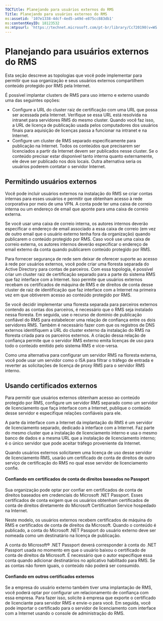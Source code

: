 ```yaml
---
TOCTitle: Planejando para usuários externos do RMS
Title: Planejando para usuários externos do RMS
ms:assetid: '107e1338-4dcf-4ed5-a49d-e875cc883db1'
ms:contentKeyID: 18123532
ms:mtpsurl: 'https://technet.microsoft.com/pt-br/library/Cc720190(v=WS.10)'
---
```


Planejando para usuários externos do RMS
========================================

Esta seção descreve as topologias que você pode implementar para permitir que sua organização e seus usuários externos compartilhem conteúdo protegido por RMS pela Internet.

É possível implantar clusters de RMS para uso interno e externo usando uma das seguintes opções:

-   Configure a URL do cluster raiz de certificação com uma URL que possa ser acessada pela Internet. Verifique se essa URL está resolvida na intranet para servidores RMS do mesmo cluster. Quando você faz isso, a URL de licença de publicação usada pelos computadores dos usuários finais para aquisição de licenças passa a funcionar na intranet e na Internet.
-   Configure um cluster de RMS separado especificamente para publicação na Internet. Todos os conteúdos que precisarem ser licenciados a partir da Internet devem ser publicados nesse cluster. Se o conteúdo precisar estar disponível tanto interna quanto externamente, ele deve ser publicado nos dois locais. Outra alternativa seria os usuários poderem contatar o servidor Internet.

Permitindo usuários externos
----------------------------

Você pode incluir usuários externos na instalação do RMS se criar contas internas para esses usuários e permitir que obtenham acesso à rede corporativa por meio de uma VPN. A conta pode ter uma caixa de correio interna ou um endereço de email que aponte para uma caixa de correio externa.

Se você usar uma caixa de correio interna, os autores internos deverão especificar o endereço de email associado a essa caixa de correio (em vez de outro email que o usuário externo tenha fora da organização) quando publicarem o conteúdo protegido por RMS. Caso você use uma caixa de correio externa, os autores internos deverão especificar o endereço de email externo da conta quando publicarem conteúdo protegido por RMS.

Para fornecer segurança de rede sem deixar de oferecer suporte ao acesso à rede por usuários externos, você pode criar uma floresta separada do Active Directory para contas de parceiros. Com essa topologia, é possível criar um cluster raiz de certificação separado para a parte do sistema RMS que faz interface com a Internet. Isso permite que usuários externos recebam os certificados de máquina de RMS e de direitos de conta desse cluster de raiz de identificação que faz interface com a Internet na primeira vez em que obtiverem acesso ao conteúdo protegido por RMS.

Se você decidir implementar uma floresta separada para parceiros externos contendo as contas dos parceiros, é necessário que o RMS seja instalado nessa floresta. Em seguida, use o recurso de domínio de publicação confiável do RMS para estabelecer uma relação de confiança entre os dois servidores RMS. Também é necessário fazer com que os registros de DNS externos identifiquem a URL do cluster externo da instalação do RMS na floresta criada para os parceiros externos. A criação dessa relação de confiança permite que o servidor RMS externo emita licenças de uso para todo o conteúdo emitido pelo sistema RMS e vice-versa.

Como uma alternativa para configurar um servidor RMS na floresta externa, você pode usar um servidor como o ISA para filtrar o tráfego de entrada e reverter as solicitações de licença de proxy RMS para o servidor RMS interno.

Usando certificados externos
----------------------------

Para permitir que usuários externos obtenham acesso ao conteúdo protegido por RMS, configure um servidor RMS separado como um servidor de licenciamento que faça interface com a Internet, publique o conteúdo desse servidor e especifique relações confiáveis para ele.

A parte da interface com a Internet da implantação do RMS é um servidor de licenciamento separado, dedicado à interface com a Internet. Faz parte do mesmo cluster que a instalação de licenciamento interno e usa o mesmo banco de dados e a mesma URL que a instalação de licenciamento interno; é o único servidor que pode aceitar tráfego proveniente da Internet.

Quando usuários externos solicitarem uma licença de uso desse servidor de licenciamento RMS, usarão um certificado de conta de direitos de outro serviço de certificação do RMS no qual esse servidor de licenciamento confie.

#### Confiando em certificados de conta de direitos baseados no Passport

Sua organização pode optar por confiar em certificados de conta de direitos baseados em credenciais do Microsoft .NET Passport. Esses certificados de conta exigem que os usuários obtenham certificados de conta de direitos diretamente do Microsoft Certification Service hospedado na Internet.

Neste modelo, os usuários externos recebem certificados de máquina do RMS e certificados de conta de direitos da Microsoft. Quando o conteúdo é publicado, a conta do Microsoft .NET Passport do usuário externo deve ser nomeada como um destinatário na licença de publicação.

A conta do Microsoft® .NET Passport deverá corresponder à conta do .NET Passport usada no momento em que o usuário baixou o certificado de conta de direitos da Microsoft. É necessário que o autor especifique essa conta quando adicionar destinatários no aplicativo habilitado para RMS. Se as contas não forem iguais, o conteúdo não poderá ser consumido.

#### Confiando em outros certificados externos

Se a empresa do usuário externo também tiver uma implantação de RMS, você poderá optar por configurar um relacionamento de confiança com essa empresa. Para fazer isso, solicite à empresa que exporte o certificado de licenciante para servidor RMS e envie-o para você. Em seguida, você pode importar o certificado para o servidor de licenciamento com interface com a Internet usando o console de administração do RMS.
